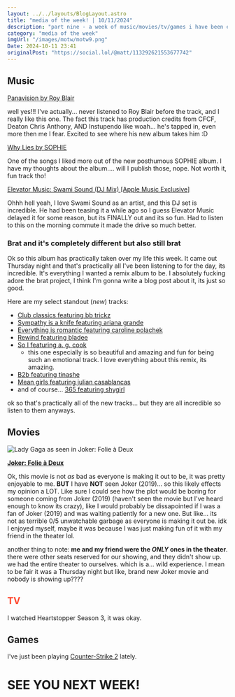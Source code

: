 ```yaml
---
layout: ../../layouts/BlogLayout.astro
title: "media of the week! | 10/11/2024"
description: "part nine - a week of music/movies/tv/games i have been enjoying throughout the past week!"
category: "media of the week"
imgUrl: "/images/motw/motw9.png"
Date: 2024-10-11 23:41
originalPost: "https://social.lol/@matt/113292621553677742"
---
```


## <span class="npf_color_ross">Music</span>

[Panavision by Roy Blair](https://cider.sh/share/song/1770781483)

well yes!!! I've actually... never listened to Roy Blair before the track, and I really like this one. The fact this track has production credits from CFCF, Deaton Chris Anthony, AND Instupendo like woah... he's tapped in, even more then me I fear. Excited to see where his new album takes him :D

[Why Lies by SOPHIE](https://cider.sh/share/song/1766808616)

One of the songs I liked more out of the new posthumous SOPHIE album. I have my thoughts about the album.... will I publish those, nope. Not worth it, fun track tho!

[Elevator Music: Swami Sound (DJ Mix) [Apple Music Exclusive]](https://music.apple.com/us/album/elevator-music-swami-sound-dj-mix/1772698910)

Ohhh hell yeah, I love Swami Sound as an artist, and this DJ set is incredible. He had been teasing it a while ago so I guess Elevator Music delayed it for some reason, but its FINALLY out and its so fun. Had to listen to this on the morning commute it made the drive so much better.

### Brat and it's completely different but also still brat

Ok so this album has practically taken over my life this week. It came out Thursday night and that's practically all I've been listening to for the day, its incredible. It's everything I wanted a remix album to be. I absolutely fucking adore the brat project, I think I'm gonna write a blog post about it, its just so good.

Here are my select standout (_new_) tracks:

- [Club classics featuring bb trickz](https://cider.sh/share/song/1767862946)
- [Sympathy is a knife featuring ariana grande](https://cider.sh/share/song/1767862948)
- [Everything is romantic featuring caroline polachek](https://cider.sh/share/song/1767862958)
- [Rewind featuring bladee](https://cider.sh/share/song/1767862963)
- [So I featuring a. g. cook](https://cider.sh/share/song/1767862966)
  - this one especially is so beautiful and amazing and fun for being such an emotional track. I love everything about this remix, its amazing.
- [B2b featuring tinashe](https://cider.sh/share/song/1767863300)
- [Mean girls featuring julian casablancas](https://cider.sh/share/song/1767863301)
- and of course... [365 featuring shygirl](https://cider.sh/share/song/1767863308)

ok so that's practically all of the new tracks... but they are all incredible so listen to them anyways.

## <span class="npf_color_chandler">Movies</span>

![Lady Gaga as seen in Joker: Folie à Deux](https://image.tmdb.org/t/p/original/kKoB5K5sd0gH6PKaETeHSwDEv2K.jpg)

[**Joker: Folie à Deux**](https://letterboxd.com/air2earth/film/joker-folie-a-deux/)

Ok, this movie is not _as_ bad as everyone is making it out to be, it was pretty enjoyable to me. **BUT** I have **NOT** seen Joker (2019)... so this likely effects my opinion a LOT. Like sure I could see how the plot would be boring for someone coming from Joker (2019) (haven't seen the movie but I've heard enough to know its crazy), like I would probably be dissapointed if I was a fan of Joker (2019) and was waiting patiently for a new one. But like... its not as terrible 0/5 unwatchable garbage as everyone is making it out be. idk I enjoyed myself, maybe it was because I was just making fun of it with my friend in the theater lol.

another thing to note: **me and my friend were the _ONLY_ ones in the theater**. there were other seats reserved for our showing, and they didn't show up. we had the entire theater to ourselves. which is a... wild experience. I mean to be fair it was a Thursday night but like, brand new Joker movie and nobody is showing up????

## <span style="color: #ff4930">TV</span>

I watched Heartstopper Season 3, it was okay.

## <span class="npf_color_monica">Games</span>

I've just been playing [Counter-Strike 2](https://store.steampowered.com/app/730/CounterStrike_2/) lately.

# <span class="npf_color_rachel">SEE YOU NEXT WEEK!</span>
